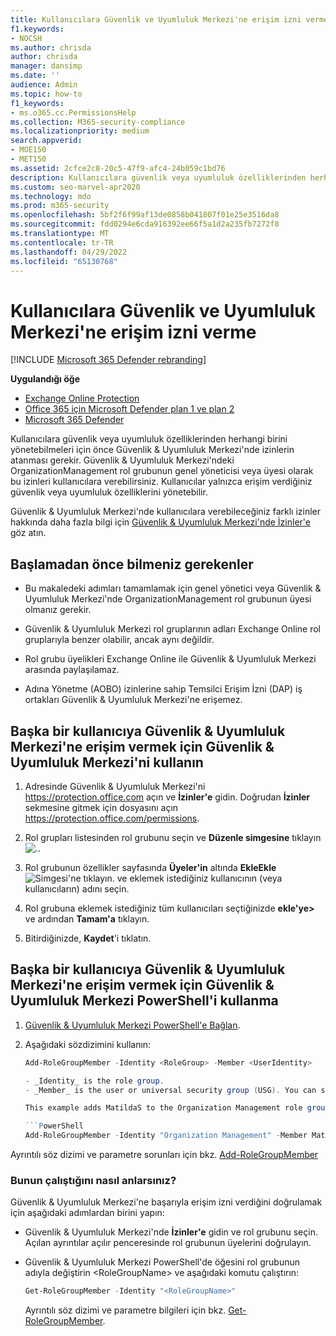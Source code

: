 ```yaml
---
title: Kullanıcılara Güvenlik ve Uyumluluk Merkezi'ne erişim izni verme
f1.keywords:
- NOCSH
ms.author: chrisda
author: chrisda
manager: dansimp
ms.date: ''
audience: Admin
ms.topic: how-to
f1_keywords:
- ms.o365.cc.PermissionsHelp
ms.collection: M365-security-compliance
ms.localizationpriority: medium
search.appverid:
- MOE150
- MET150
ms.assetid: 2cfce2c8-20c5-47f9-afc4-24b059c1bd76
description: Kullanıcılara güvenlik veya uyumluluk özelliklerinden herhangi birini yönetebilmeleri için önce Microsoft 365 Güvenlik & Uyumluluk Merkezi'nde izinlerin atanması gerekir.
ms.custom: seo-marvel-apr2020
ms.technology: mdo
ms.prod: m365-security
ms.openlocfilehash: 5bf2f6f99af13de0858b041807f01e25e3516da8
ms.sourcegitcommit: fdd0294e6cda916392ee66f5a1d2a235fb7272f8
ms.translationtype: MT
ms.contentlocale: tr-TR
ms.lasthandoff: 04/29/2022
ms.locfileid: "65130768"
---
```

# <a name="give-users-access-to-the-security--compliance-center"></a>Kullanıcılara Güvenlik ve Uyumluluk Merkezi'ne erişim izni verme

[!INCLUDE [Microsoft 365 Defender rebranding](../includes/microsoft-defender-for-office.md)]

**Uygulandığı öğe**
- [Exchange Online Protection](exchange-online-protection-overview.md)
- [Office 365 için Microsoft Defender plan 1 ve plan 2](defender-for-office-365.md)
- [Microsoft 365 Defender](../defender/microsoft-365-defender.md)

Kullanıcılara güvenlik veya uyumluluk özelliklerinden herhangi birini yönetebilmeleri için önce Güvenlik & Uyumluluk Merkezi'nde izinlerin atanması gerekir. Güvenlik & Uyumluluk Merkezi'ndeki OrganizationManagement rol grubunun genel yöneticisi veya üyesi olarak bu izinleri kullanıcılara verebilirsiniz. Kullanıcılar yalnızca erişim verdiğiniz güvenlik veya uyumluluk özelliklerini yönetebilir.

Güvenlik & Uyumluluk Merkezi'nde kullanıcılara verebileceğiniz farklı izinler hakkında daha fazla bilgi için [Güvenlik & Uyumluluk Merkezi'nde İzinler'e](permissions-in-the-security-and-compliance-center.md) göz atın.

## <a name="what-do-you-need-to-know-before-you-begin"></a>Başlamadan önce bilmeniz gerekenler

- Bu makaledeki adımları tamamlamak için genel yönetici veya Güvenlik & Uyumluluk Merkezi'nde OrganizationManagement rol grubunun üyesi olmanız gerekir.

- Güvenlik & Uyumluluk Merkezi rol gruplarının adları Exchange Online rol gruplarıyla benzer olabilir, ancak aynı değildir.

- Rol grubu üyelikleri Exchange Online ile Güvenlik & Uyumluluk Merkezi arasında paylaşılamaz.

- Adına Yönetme (AOBO) izinlerine sahip Temsilci Erişim İzni (DAP) iş ortakları Güvenlik & Uyumluluk Merkezi'ne erişemez.

## <a name="use-the-security--compliance-center-to-give-another-user-access-to-the-security--compliance-center"></a>Başka bir kullanıcıya Güvenlik & Uyumluluk Merkezi'ne erişim vermek için Güvenlik & Uyumluluk Merkezi'ni kullanın

1. Adresinde Güvenlik & Uyumluluk Merkezi'ni <https://protection.office.com> açın ve **İzinler'e** gidin. Doğrudan **İzinler** sekmesine gitmek için dosyasını açın <https://protection.office.com/permissions>.

2. Rol grupları listesinden rol grubunu seçin ve **Düzenle simgesine** tıklayın ![.](../../media/O365-MDM-CreatePolicy-EditIcon.gif).

3. Rol grubunun özellikler sayfasında **Üyeler'in** altında **EkleEkle**![ Simgesi'ne tıklayın.](../../media/ITPro-EAC-AddIcon.gif) ve eklemek istediğiniz kullanıcının (veya kullanıcıların) adını seçin.

4. Rol grubuna eklemek istediğiniz tüm kullanıcıları seçtiğinizde **ekle'ye\>** ve ardından **Tamam'a** tıklayın.

5. Bitirdiğinizde, **Kaydet**'i tıklatın.

## <a name="use-security--compliance-center-powershell-to-give-another-user-access-to-the-security--compliance-center"></a>Başka bir kullanıcıya Güvenlik & Uyumluluk Merkezi'ne erişim vermek için Güvenlik & Uyumluluk Merkezi PowerShell'i kullanma

1. [Güvenlik & Uyumluluk Merkezi PowerShell'e Bağlan](/powershell/exchange/connect-to-scc-powershell).

2. Aşağıdaki sözdizimini kullanın:

   ```powershell
   Add-RoleGroupMember -Identity <RoleGroup> -Member <UserIdentity>

   - _Identity_ is the role group.
   - _Member_ is the user or universal security group (USG). You can specify only one member at a time.

   This example adds MatildaS to the Organization Management role group.

   ```PowerShell
   Add-RoleGroupMember -Identity "Organization Management" -Member MatildaS
   ```

Ayrıntılı söz dizimi ve parametre sorunları için bkz. [Add-RoleGroupMember](/powershell/module/exchange/add-rolegroupmember)

### <a name="how-do-you-know-this-worked"></a>Bunun çalıştığını nasıl anlarsınız?

Güvenlik & Uyumluluk Merkezi'ne başarıyla erişim izni verdiğini doğrulamak için aşağıdaki adımlardan birini yapın:

- Güvenlik & Uyumluluk Merkezi'nde **İzinler'e** gidin ve rol grubunu seçin. Açılan ayrıntılar açılır penceresinde rol grubunun üyelerini doğrulayın.

- Güvenlik & Uyumluluk Merkezi PowerShell'de öğesini rol grubunun adıyla değiştirin \<RoleGroupName\> ve aşağıdaki komutu çalıştırın:

  ```powershell
  Get-RoleGroupMember -Identity "<RoleGroupName>"
  ```

  Ayrıntılı söz dizimi ve parametre bilgileri için bkz. [Get-RoleGroupMember](/powershell/module/exchange/Get-RoleGroupMember).
